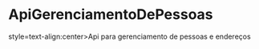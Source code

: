 # ApiGerenciamentoDePessoas
<h> style=text-align:center>Api para gerenciamento de pessoas e endereços</h>

